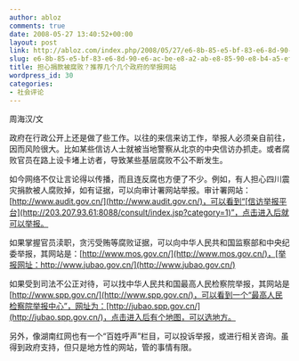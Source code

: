 ```yaml
---
author: abloz
comments: true
date: 2008-05-27 13:40:52+00:00
layout: post
link: http://abloz.com/index.php/2008/05/27/e6-8b-85-e5-bf-83-e6-8d-90-e6-ac-be-e8-a2-ab-e8-85-90-e8-b4-a5-ef-bc-9f-e6-8e-a8-e8-8d-90-e5-87-a0-e4-b8-aa-e5-87-a0-e4-b8-aa-e6-94-bf-e5-ba-9c-e7-9a-84-e4-b8-be-e6-8a-a5-e7-bd-91-e7-ab-99/
slug: e6-8b-85-e5-bf-83-e6-8d-90-e6-ac-be-e8-a2-ab-e8-85-90-e8-b4-a5-ef-bc-9f-e6-8e-a8-e8-8d-90-e5-87-a0-e4-b8-aa-e5-87-a0-e4-b8-aa-e6-94-bf-e5-ba-9c-e7-9a-84-e4-b8-be-e6-8a-a5-e7-bd-91-e7-ab-99
title: 担心捐款被腐败？推荐几个几个政府的举报网站
wordpress_id: 30
categories:
- 社会评论
---
```


周海汉/文

政府在行政公开上还是做了些工作。以往的来信来访工作，举报人必须亲自前往，因而风险很大。比如某些信访人士就被当地警察从北京的中央信访办抓走。或者腐败官员在路上设卡堵上访者，导致某些基层腐败不公不断发生。

如今网络不仅让言论得以传播，而且连反腐也方便了不少。例如，有人担心四川震灾捐款被人腐败掉，如有证据，可以向审计署网站举报。审计署网站：[http://www.audit.gov.cn/](http://www.audit.gov.cn/)，可以看到“[信访举报平台](http://203.207.93.61:8088/consult/index.jsp?category=1)”，点击进入后就可以举报。

如果掌握官员渎职，贪污受贿等腐败证据，可以向中华人民共和国监察部和中央纪委举报，其网站是：[http://www.mos.gov.cn/](http://www.mos.gov.cn/)，[举报网址：http://www.jubao.gov.cn/](http://www.jubao.gov.cn/)

如果受到司法不公正对待，可以找中华人民共和国最高人民检察院举报，其网站是[http://www.spp.gov.cn/](http://www.spp.gov.cn/)，可以看到一个“最高人民检察院举报中心”，网址为：[http://jubao.spp.gov.cn/](http://jubao.spp.gov.cn/)，点击进入后有个地图，可以选地方。

另外，像湖南红网也有一个“百姓呼声”栏目，可以投诉举报，或进行相关咨询。虽得到政府支持，但只是地方性的网站，管的事情有限。

